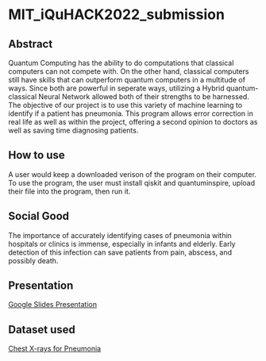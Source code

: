 # MIT_iQuHACK2022_submission

## Abstract

Quantum Computing has the ability to do computations that classical computers can not compete with. On the other hand, classical computers still have skills that can outperform quantum computers in a multitude of ways. Since both are powerful in seperate ways, utilizing a Hybrid quantum-classical Neural Network allowed both of their strengths to be harnessed. The objective of our project is to use this variety of machine learning to identify if a patient has pneumonia. This program allows error correction in real life as well as within the project, offering a second opinion to doctors as well as saving time diagnosing patients.


## How to use

A user would keep a downloaded verison of the program on their computer. To use the program, the user must install qiskit and quantuminspire, upload their file into the program, then run it. 

  
## Social Good

The importance of accurately identifying cases of pneumonia within hospitals or clinics is immense, especially in infants and elderly. Early detection of this infection can save patients from pain, abscess, and possibly death.  

## Presentation
<a href="https://docs.google.com/presentation/d/1ssnfJrasTTIvifmAeotBOQqsc3UM9kXdUUwMs319gOo/edit?usp=sharing">Google Slides Presentation</a>

## Dataset used
<a href="https://www.kaggle.com/paultimothymooney/chest-xray-pneumonia">Chest X-rays for Pneumonia</a>
